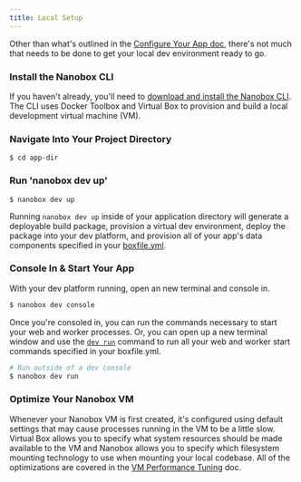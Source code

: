 ```yaml
---
title: Local Setup
---
```


Other than what's outlined in the [Configure Your App doc](/getting-started/configure-app/), there's not much that needs to be done to get your local dev environment ready to go.

### Install the Nanobox CLI
If you haven't already, you'll need to [download and install the Nanobox CLI](/getting-started/install-nanobox/). The CLI uses Docker Toolbox and Virtual Box to provision and build a local development virtual machine (VM).

### Navigate Into Your Project Directory
```shell
$ cd app-dir
```

### Run 'nanobox dev up'
```shell
$ nanobox dev up
```

Running `nanobox dev up` inside of your application directory will generate a deployable build package, provision a virtual dev environment, deploy the package into your dev platform, and provision all of your app's data components specified in your [boxfile.yml](/app-config/boxfile/).

### Console In & Start Your App
With your dev platform running, open an new terminal and console in.

```bash
$ nanobox dev console
```

Once you're consoled in, you can run the commands necessary to start your web and worker processes. Or, you can open up a new terminal window and use the [`dev run`](/cli/dev/run/) command to run all your web and worker start commands specified in your boxfile.yml.

```bash
# Run outside of a dev console
$ nanobox dev run
```

### Optimize Your Nanobox VM <span class='rec'></span>
Whenever your Nanobox VM is first created, it's configured using default settings that may cause processes running in the VM to be a little slow. Virtual Box allows you to specify what system resources should be made available to the VM and Nanobox allows you to specify which filesystem mounting technology to use when mounting your local codebase. All of the optimizations are covered in the [VM Performance Tuning](/local-dev/vm-performance/) doc.

